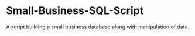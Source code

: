 # Small-Business-SQL-Script
A script building a small business database along with manipulation of data. 
